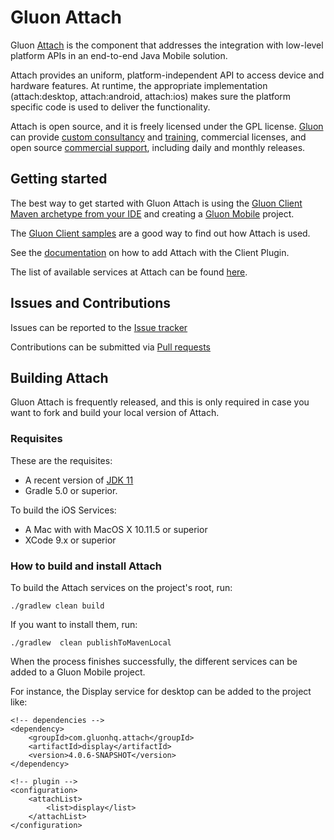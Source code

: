 # Gluon Attach #

Gluon [Attach](http://gluonhq.com/products/mobile/attach/) is the component that addresses the integration with low-level platform APIs in an end-to-end Java Mobile solution.

Attach provides an uniform, platform-independent API to access device and hardware features. 
At runtime, the appropriate implementation (attach:desktop, attach:android, attach:ios) makes sure the platform specific code is 
used to deliver the functionality.

Attach is open source, and it is freely licensed under the GPL license.
[Gluon](http://gluonhq.com) can provide [custom consultancy](http://gluonhq.com/services/consulting/) and [training](http://gluonhq.com/services/training/), commercial licenses, and open source [commercial support](http://gluonhq.com/services/commercial-support/), including daily and monthly releases.

## Getting started ##

The best way to get started with Gluon Attach is using the [Gluon Client Maven archetype from your IDE](https://github.com/gluonhq/client-maven-archetypes)
and creating a [Gluon Mobile](http://gluonhq.com/products/mobile) project.

The [Gluon Client samples](https://github.com/gluonhq/client-samples) are a good way to find out how Attach is used.

See the [documentation](https://docs.gluonhq.com/client/#_attach_configuration) on how to add Attach with the Client Plugin.

The list of available services at Attach can be found [here](http://gluonhq.com/products/mobile/attach/).


## Issues and Contributions ##

Issues can be reported to the [Issue tracker](https://github.com/gluonhq/attach/issues)

Contributions can be submitted via [Pull requests](https://github.com/gluonhq/attach/pulls)


## Building Attach ##

Gluon Attach is frequently released, and this is only required in case you want to fork and build your local version of Attach.

### Requisites ###

These are the requisites:

* A recent version of [JDK 11](http://jdk.java.net/11/)
* Gradle 5.0 or superior. 

To build the iOS Services:
 
* A Mac with with MacOS X 10.11.5 or superior
* XCode 9.x or superior

### How to build and install Attach ###

To build the Attach services on the project's root, run:

`./gradlew clean build`

If you want to install them, run:

`./gradlew  clean publishToMavenLocal`

When the process finishes successfully, the different services can be added to a Gluon Mobile project.

For instance, the Display service for desktop can be added to the project like:

```
<!-- dependencies -->
<dependency>
    <groupId>com.gluonhq.attach</groupId>
    <artifactId>display</artifactId>
    <version>4.0.6-SNAPSHOT</version>
</dependency>

<!-- plugin -->
<configuration>
    <attachList>
        <list>display</list>
    </attachList>
</configuration>
```
